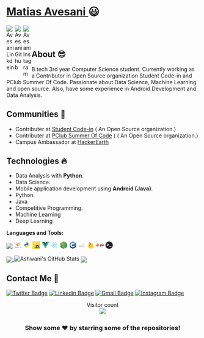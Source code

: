  # <a href="https://www.linkedin.com/in/matias-avesani/">Matias Avesani </a> :smiley:
 
<a href="https://linkedin.com/in/matias-avesani/">
  <img align="left" alt="Avesani Linkdein" width="22px" src="https://cdn.jsdelivr.net/npm/simple-icons@v3/icons/linkedin.svg" />
</a>
<a href="https://github.com/AveMat81">
  <img align="left" alt="Avesani Github" width="22px" src="https://cdn.jsdelivr.net/npm/simple-icons@v3/icons/github.svg" />
</a>
<a href="https://www.instagram.com/matiasave81/">
  <img align="left" alt="Avesani Instagram" width="22px" src="https://cdn.jsdelivr.net/npm/simple-icons@v3/icons/instagram.svg" />
</a>

<br/>
<br/>

## About :sunglasses:
B.tech 3rd year Computer Science student. Currently working as a Contributor in Open Source organization Student Code-in and PClub Summer Of Code. Passionate about Data Science, Machine Learning and open source. Also, have some experience in Android Development and Data Analysis.

## Communities :dancers:
- Contributer at [Student Code-in](https://scodein.tech/) ( An Open Source organization.)
- Contributer at [PClub Summer Of Code](http://pclubsummerofcode.in/) ( ( An Open Source organization.)
- Campus Ambassador at [HackerEarth](https://www.hackerearth.com/challenges/)

## Technologies :fire:
- Data Analysis with **Python**.
- Data Science.
- Mobile application development using **Android (Java)**.
- Python.
- Java
- Competitive Programming.
- Machine Learning
- Deep Learning

**Languages and Tools:**  

<code><img height="20" src="https://pytorch.org/assets/images/pytorch-logo.png"></code>
<code><img height="20" src="https://raw.githubusercontent.com/github/explore/80688e429a7d4ef2fca1e82350fe8e3517d3494d/topics/tensorflow/tensorflow.png"></code>
<code><img height="20" src="https://raw.githubusercontent.com/github/explore/80688e429a7d4ef2fca1e82350fe8e3517d3494d/topics/python/python.png"></code>
<code><img height="20" src="https://raw.githubusercontent.com/github/explore/80688e429a7d4ef2fca1e82350fe8e3517d3494d/topics/javascript/javascript.png"></code>
<code><img height="20" src="https://raw.githubusercontent.com/github/explore/80688e429a7d4ef2fca1e82350fe8e3517d3494d/topics/vue/vue.png"></code>
<code><img height="20" src="https://raw.githubusercontent.com/github/explore/80688e429a7d4ef2fca1e82350fe8e3517d3494d/topics/react/react.png"></code>
<code><img height="20" src="https://raw.githubusercontent.com/github/explore/80688e429a7d4ef2fca1e82350fe8e3517d3494d/topics/nodejs/nodejs.png"></code>
<code><img height="20" src="https://raw.githubusercontent.com/github/explore/80688e429a7d4ef2fca1e82350fe8e3517d3494d/topics/cpp/cpp.png"></code>
<code><img height="20" src="https://raw.githubusercontent.com/github/explore/80688e429a7d4ef2fca1e82350fe8e3517d3494d/topics/mysql/mysql.png"></code>
<code><img height="20" src="https://raw.githubusercontent.com/github/explore/80688e429a7d4ef2fca1e82350fe8e3517d3494d/topics/firebase/firebase.png"></code>
<code><img height="20" src="https://raw.githubusercontent.com/github/explore/80688e429a7d4ef2fca1e82350fe8e3517d3494d/topics/git/git.png"></code>
<code><img height="20" src="https://raw.githubusercontent.com/github/explore/80688e429a7d4ef2fca1e82350fe8e3517d3494d/topics/terminal/terminal.png"></code>


<a href="https://github.com/ashwanisng">
  <img align="center" src="https://github-readme-stats.vercel.app/api/top-langs/?username=ashwanisng&theme=radical&hide=glsl,python" />
</a>

<img src="https://github-readme-stats.vercel.app/api?username=ashwanisng&&show_icons=true&theme=radical&line_height=27&v=5" alt="Ashwani's GitHub Stats" />


<a href="https://github.com/ashwanisng/Covid-19-Data-Analysis">
  <!-- Change the `github-readme-stats.anuraghazra1.vercel.app` to `github-readme-stats.vercel.app`  -->
  <img align="center" src="https://github-readme-stats.vercel.app/api/pin/?username=ashwanisng&repo=Covid-19-Data-Analysis&theme=radical" />
</a>    


##  Contact Me :speech_balloon:
[![Twitter Badge](https://img.shields.io/badge/-@ashwanisng-1ca0f1?style=flat-square&labelColor=1ca0f1&logo=twitter&logoColor=white&link=https://twitter.com/ashwanisng)](https://twitter.com/ashwanisng) [![Linkedin Badge](https://img.shields.io/badge/-ashwanisng-blue?style=flat-square&logo=Linkedin&logoColor=white&link=https://www.linkedin.com/in/ashwanisng/)](https://www.linkedin.com/in/ashwanisng/) [![Gmail Badge](https://img.shields.io/badge/-ashwanicena5@gmail.com-c14438?style=flat-square&logo=Gmail&logoColor=white&link=mailto:ashwanicena5@gmail.com)](mailto:ashwanicena5@gmail.com) [![Instagram Badge](https://img.shields.io/badge/-@ashwanisng-e4405f?style=flat-square&labelColor=f94877&logo=instagram&logoColor=white&link=https://www.instagram.com/ashwanisng/)](https://www.instagram.com/ashwanisng/)

<p align="center"> 
  Visitor count<br>
  <img src="https://profile-counter.glitch.me/ashwanisng/count.svg" />
</p>


<div align="center">

### Show some ❤️ by starring some of the repositories!

</div>



